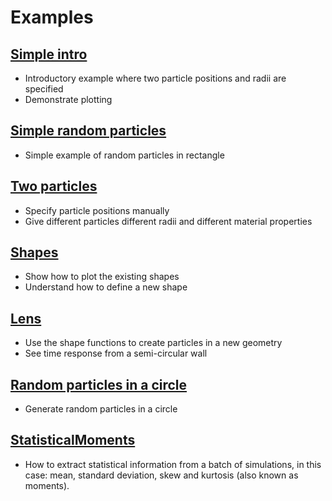 # Examples

## [Simple intro](intro/README.md)
- Introductory example where two particle positions and radii are specified
- Demonstrate plotting

## [Simple random particles](random_particles/README.md)
- Simple example of random particles in rectangle

## [Two particles](two_particles/README.md)
- Specify particle positions manually
- Give different particles different radii and different material properties

## [Shapes](shapes/README.md)
- Show how to plot the existing shapes
- Understand how to define a new shape

## [Lens](lens/README.md)
- Use the shape functions to create particles in a new geometry
- See time response from a semi-circular wall

## [Random particles in a circle](random_particles_in_circle/README.md)
- Generate random particles in a circle

## [StatisticalMoments](moments/README.md)
- How to extract statistical information from a batch of simulations, in this
  case: mean, standard deviation, skew and kurtosis (also known as moments).
